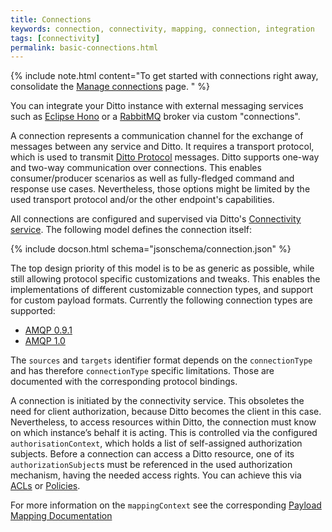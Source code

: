 ```yaml
---
title: Connections
keywords: connection, connectivity, mapping, connection, integration
tags: [connectivity]
permalink: basic-connections.html
---
```


  {%
    include note.html content="To get started with connections right away, consolidate the [Manage connections](/connectivity-manage-connections.html) 
                               page. "
  %}

You can integrate your Ditto instance with external messaging services such as 
[Eclipse Hono](https://eclipse.org/hono/) or a [RabbitMQ](https://www.rabbitmq.com/) broker via custom "connections". 

A connection represents a communication channel for the exchange of messages between any service and Ditto. It 
requires a transport protocol, which is used to transmit [Ditto Protocol] messages. Ditto supports one-way and two-way
 communication over connections. This enables consumer/producer scenarios as well as fully-fledged command and response use cases. Nevertheless, those options might be limited by the used transport protocol and/or the other endpoint's 
 capabilities.
 
All connections are configured and supervised via Ditto's 
[Connectivity service](architecture-services-connectivity.html). The following model defines the connection itself:

{% include docson.html schema="jsonschema/connection.json" %}

The top design priority of this model is to be as generic as possible, while still allowing protocol specific 
customizations and tweaks. This enables the implementations of different customizable connection types, and support 
for custom payload formats. Currently the following connection types are supported:


* [AMQP 0.9.1](connectivity-protocol-bindings-amqp091.html)
* [AMQP 1.0](connectivity-protocol-bindings-amqp10.html)
 
 
The `sources` and `targets` identifier format depends on the `connectionType` and has therefore `connectionType` 
specific limitations. Those are documented with the corresponding protocol bindings.

A connection is initiated by the connectivity service. This obsoletes the need for client authorization, because 
Ditto becomes the client in this case. Nevertheless, to access resources within Ditto, the connection must know on 
which instance’s behalf it is acting. This is controlled via the configured `authorisationContext`, which holds a list of 
self-assigned authorization subjects. Before a connection can access a Ditto resource, one of its 
`authorizationSubject`s must be referenced in the used authorization mechanism, having the needed access rights. You 
can achieve this via [ACLs](basic-acl.html) or [Policies](basic-policy.html).

For more information on the `mappingContext` see the corresponding [Payload Mapping Documentation](/connectivity-mapping.html)


[Connectivity API]: connectivity-overview.html
[Ditto Protocol]: protocol-overview.html
